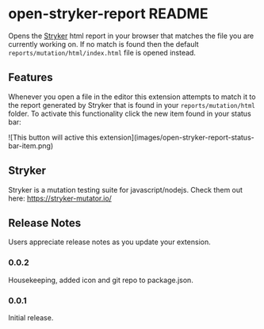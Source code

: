 # open-stryker-report README

Opens the [Stryker](https://stryker-mutator.io/) html report in your browser that matches the file you are currently working on. If no match is found then the default `reports/mutation/html/index.html` file is opened instead.

## Features

Whenever you open a file in the editor this extension attempts to match it to the report generated by Stryker that is found in your `reports/mutation/html` folder. To activate this functionality click the new item found in your status bar:

\!\[This button will active this extension\]\(images/open-stryker-report-status-bar-item.png\)

## Stryker

Stryker is a mutation testing suite for javascript/nodejs. Check them out here: https://stryker-mutator.io/

## Release Notes

Users appreciate release notes as you update your extension.

### 0.0.2

Housekeeping, added icon and git repo to package.json.

### 0.0.1

Initial release.

